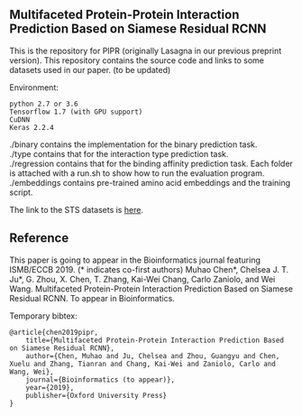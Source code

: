 ## Multifaceted Protein-Protein Interaction Prediction Based on Siamese Residual RCNN

This is the repository for PIPR (originally Lasagna in our previous preprint version). This repository contains the source code and links to some datasets used in our paper. (to be updated)

Environment:

    python 2.7 or 3.6
    Tensorflow 1.7 (with GPU support)
    CuDNN
    Keras 2.2.4
    
./binary contains the implementation for the binary prediction task.  
./type contains that for the interaction type prediction task.  
./regression contains that for the binding affinity prediction task. 
Each folder is attached with a run.sh to show how to run the evaluation program.  
./embeddings contains pre-trained amino acid embeddings and the training script.  

The link to the STS datasets is [here](http://yellowstone.cs.ucla.edu/~muhao/pipr/SHS_ppi_beta.zip).

## Reference
This paper is going to appear in the Bioinformatics journal featuring ISMB/ECCB 2019. (* indicates co-first authors)
Muhao Chen*, Chelsea J. T. Ju*, G. Zhou, X. Chen, T. Zhang, Kai-Wei Chang, Carlo Zaniolo, and Wei Wang. Multifaceted Protein-Protein Interaction Prediction Based on Siamese Residual RCNN. To appear in Bioinformatics. 

Temporary bibtex:

    @article{chen2019pipr,
        title={Multifaceted Protein-Protein Interaction Prediction Based on Siamese Residual RCNN},
        author={Chen, Muhao and Ju, Chelsea and Zhou, Guangyu and Chen, Xuelu and Zhang, Tianran and Chang, Kai-Wei and Zaniolo, Carlo and Wang, Wei},
        journal={Bioinformatics (to appear)},
        year={2019},
        publisher={Oxford University Press}
    }
